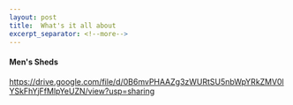 ```yaml
---
layout: post
title:  What's it all about
excerpt_separator: <!--more-->
---
```


#### Men's Sheds

https://drive.google.com/file/d/0B6mvPHAAZg3zWURtSU5nbWpYRkZMV0lYSkFhYjFfMlpYeUZN/view?usp=sharing

